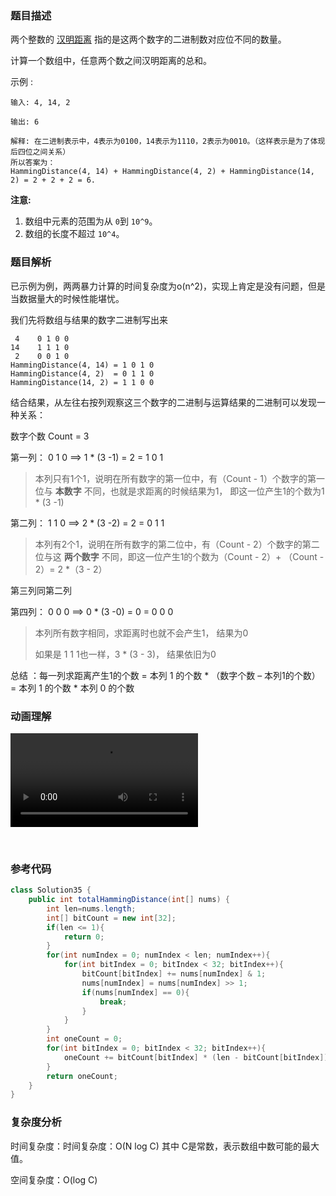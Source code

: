 ### 题目描述

两个整数的 [汉明距离](https://baike.baidu.com/item/汉明距离/475174?fr=aladdin) 指的是这两个数字的二进制数对应位不同的数量。

计算一个数组中，任意两个数之间汉明距离的总和。

示例 :

```
输入: 4, 14, 2

输出: 6

解释: 在二进制表示中，4表示为0100，14表示为1110，2表示为0010。（这样表示是为了体现后四位之间关系）
所以答案为：
HammingDistance(4, 14) + HammingDistance(4, 2) + HammingDistance(14, 2) = 2 + 2 + 2 = 6.
```

**注意:**

1. 数组中元素的范围为从 `0`到 `10^9`。	
2. 数组的长度不超过 `10^4`。

### 题目解析

已示例为例，两两暴力计算的时间复杂度为o(n^2)，实现上肯定是没有问题，但是当数据量大的时候性能堪忧。

我们先将数组与结果的数字二进制写出来

```
 4    0 1 0 0
14    1 1 1 0
 2    0 0 1 0
HammingDistance(4, 14) = 1 0 1 0
HammingDistance(4, 2)  = 0 1 1 0
HammingDistance(14, 2) = 1 1 0 0
```

结合结果，从左往右按列观察这三个数字的二进制与运算结果的二进制可以发现一种关系：

数字个数 Count = 3

第一列： 0 1 0 ==> 1 * (3 -1) =  2 = 1 0 1     

> 本列只有1个1，说明在所有数字的第一位中，有（Count - 1）个数字的第一位与 **本数字** 不同，也就是求距离的时候结果为1， 即这一位产生1的个数为1 * (3 -1)

第二列： 1 1 0 ==>  2 * (3 -2) =  2 = 0 1 1

> 本列有2个1，说明在所有数字的第二位中，有（Count - 2）个数字的第二位与这 **两个数字** 不同，即这一位产生1的个数为（Count - 2）+ （Count - 2）= 2 *（3 - 2）

第三列同第二列

第四列： 0 0 0 ==>  0 * (3 -0) =  0 = 0 0 0

> 本列所有数字相同，求距离时也就不会产生1， 结果为0
>
> 如果是 1 1 1也一样，3 * (3 - 3)， 结果依旧为0

总结 ：每一列求距离产生1的个数 = 本列 1 的个数 * （数字个数 – 本列1的个数）= 本列 1 的个数 * 本列 0 的个数 

### 动画理解

![](../Animation/Animation.mp4)




‎

### 参考代码

```java
class Solution35 {
    public int totalHammingDistance(int[] nums) {
        int len=nums.length;
        int[] bitCount = new int[32];
        if(len <= 1){
            return 0;
        }
        for(int numIndex = 0; numIndex < len; numIndex++){
            for(int bitIndex = 0; bitIndex < 32; bitIndex++){
                bitCount[bitIndex] += nums[numIndex] & 1;
                nums[numIndex] = nums[numIndex] >> 1;
                if(nums[numIndex] == 0){
                    break;
                }
            }
        }
        int oneCount = 0;
        for(int bitIndex = 0; bitIndex < 32; bitIndex++){
            oneCount += bitCount[bitIndex] * (len - bitCount[bitIndex]);
        }
        return oneCount;
    }
}
```

### 复杂度分析

时间复杂度：时间复杂度：O(N log ⁡C)  其中 C是常数，表示数组中数可能的最大值。

空间复杂度：O(log C)